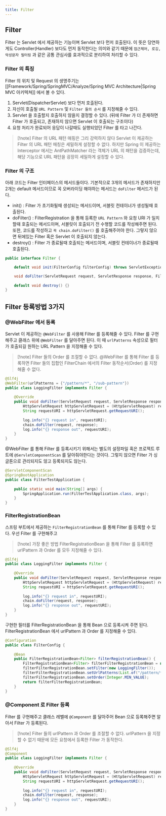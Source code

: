 ```yaml
---
title: Filter
---
```

## Filter
Filter 는 Servlet 에서 제공하는 기능이며 Servlet 보다 먼저 호출된다. 이 뜻은 당연하게도 Controller(Handler) 보다도 먼저 동작한다는 의미와 같기 때문에  `접근제어, 로깅, 악성문자 필터링` 과 같은 공통 관심사를 효과적으로 분리하여 처리할 수 있다.

### Filter 의 특징
Filter 의 위치 및 Request 의 생명주기는  [[Framework/Spring/SpringMVC/Analyze/Spring MVC Architecture|Spring MVC 아키텍쳐]]  에서 볼 수 있다.

1. Servlet(DispatcherServlet) 보다 먼저 호출된다.
2. 자신이 호출될 `URL Pattern` 및 `Filter 들의 순서` 를 지정해줄 수 있다.
3. Servlet 을 호출할지 호출하지 않을지 결정할 수 있다. (뒤에 Filter 가 더 존재하면 Filter 가 호출되고, 존재하지 않으면 Servlet 이 호출되는 구조이다)
4. 요청 처리가 완료되어 응답이 나갈때도 실행되었던 Filter 를 타고 나간다.

> [!note] Filter 의 URL 패턴 매핑은 그리 강력하지 않다
> Servlet 이 제공하는 Filter 의 URL 패턴 매칭은 세밀하게 설정할 수 없다. 하지만 Spring 이 제공하는 Interceptor 에서는 AntPathMatcher 라는 객체가 URL 의 패턴을 검증하는데, 해당 기능으로 URL 패턴을 굉장히 세밀하게 설정할 수 있다.

### Filter 의 구조
아래 코드는 Filter 인터페이스의 메서드들이다. 기본적으로 3개의 메서드가 존재하지만 2개는 default 메서드이므로 꼭 오버라이딩 해야하는 메서드는 `doFilter` 메서드가 된다.

- init() : Filter 가 초기화될때 생성되는 메서드이며, 서블릿 컨테이너가 생성될때 호출된다.
- doFilter() : FilterRegistration 을 통해 등록한 `URL Pattern` 와 요청 URI 가 일치할때 호출되는 메서드이며, 서블릿이 호출되기 전 수행할 코드를 작성해주면 된다. 또한, 코드를 작성하고 `꼭 chain.doFilter()` 를 호출해주어야 한다. 그렇지 않으면 뒤에있는 Filter 혹은 Servlet 이 호출되지 않는다.
- destroy() : Filter 가 종료될때 호출되는 메서드이며, 서블릿 컨테이너가 종료될때 호출된다.

```java
public interface Filter {

	default void init(FilterConfig filterConfig) throws ServletException {}

	void doFilter(ServletRequest request, ServletResponse response, FilterChain chain) throws IOException, ServletException;
        
	default void destroy() {}
}
```

## Filter 등록방법 3가지
### @WebFilter 에서 등록
Servlet 이 제공하는 `@WebFilter` 를 사용해 Filter 를 등록해줄 수 있다. Filter 를 구현해주고 클래스 위에 `@WebFilter` 를 달아주면 된다. 이 때 `urlPatterns` 속성으로 필터가 호출되길 원하는 URL Pattern 을 지정해줄 수 있다.

> [!note] Filter 들의 Order 를 조절할 수 없다.
> @WebFilter 를 통해 Filter 를 등록하면 Filter 들의 집합인 FilterChain 에서의 Filter 동작순서(Order) 를 지정해줄 수 없다.

```java {2}
@Slf4j  
@WebFilter(urlPatterns = {"/pattern/*", "/sub-pattern"})  
public class LoggingFilter implements Filter {  
  
    @Override  
    public void doFilter(ServletRequest request, ServletResponse response, FilterChain chain) throws IOException, ServletException {  
        HttpServletRequest httpServletRequest = (HttpServletRequest) request;  
        String requestURI = httpServletRequest.getRequestURI();  
  
        log.info("{} request in", requestURI);  
        chain.doFilter(request, response);  
        log.info("{} response out", requestURI);  
    }  
}
```

@WebFilter 를 통해 Filter 를 등록시키기 위해서는 별도의 설정파일 혹은 프로젝트 루트에 `@ServletComponentScan` 를 달아줘야한다는 것이다. 그렇지 않으면 Filter 가 싱글톤으로 관리되지도 않고 등록되지도 않는다.

```java {1}
@ServletComponentScan  
@SpringBootApplication  
public class FilterTestApplication {  
  
    public static void main(String[] args) {  
        SpringApplication.run(FilterTestApplication.class, args);  
    }  
}
```

### FilterRegistrationBean
스프링 부트에서 제공하는 `FilterRegistrationBean` 를 통해 Filter 를 등록할 수 있다. 우선 Filter 를 구현해주고

> [!note] 가장 좋은 방법
> FilterRegistrationBean 을 통해 Filter 를 등록하면 urlPattern 과 Order 를 모두 지정해줄 수 있다. 

```java {9,11}
@Slf4j  
public class LoggingFilter implements Filter {  
  
    @Override  
    public void doFilter(ServletRequest request, ServletResponse response, FilterChain chain) throws IOException, ServletException {  
        HttpServletRequest httpServletRequest = (HttpServletRequest) request;  
        String requestURI = httpServletRequest.getRequestURI();  
  
        log.info("{} request in", requestURI);  
        chain.doFilter(request, response);  
        log.info("{} response out", requestURI);  
    }  
}
```

구현한 필터를 FilterRegistrationBean 을 통해 Bean 으로 등록시켜 주면 된다. FilterRegistrationBean 에서 urlPattern 과 Order 를 지정해줄 수 있다.

```java
@Configuration  
public class FilterConfig {  
  
    @Bean  
    public FilterRegistrationBean<Filter> filterRegistrationBean() {  
        FilterRegistrationBean<Filter> filterFilterRegistrationBean = new FilterRegistrationBean<>();  
        filterFilterRegistrationBean.setFilter(new LoggingFilter());  
        filterFilterRegistrationBean.setUrlPatterns(List.of("/pattern/*"));  
        filterFilterRegistrationBean.setOrder(Integer.MIN_VALUE);  
        return filterFilterRegistrationBean;  
    }  
}
```

### @Component 로 Filter 등록
Filter 를 구현해주고 클래스 레벨에 `@Component` 를 달아주어 Bean 으로 등록해주면 알아서 Filter 가 등록된다.

> [!note] Filter 들의 urlPattern 과 Order 를 조절할 수 없다.
> urlPattern 을 지정할 수 없기 때문에 모든 요청에서 등록한 Filter 가 동작한다.

```java {2}
@Slf4j  
@Component  
public class LoggingFilter implements Filter {  
  
    @Override  
    public void doFilter(ServletRequest request, ServletResponse response, FilterChain chain) throws IOException, ServletException {  
        HttpServletRequest httpServletRequest = (HttpServletRequest) request;  
        String requestURI = httpServletRequest.getRequestURI();  
  
        log.info("{} request in", requestURI);  
        chain.doFilter(request, response);  
        log.info("{} response out", requestURI);  
    }  
}
```
